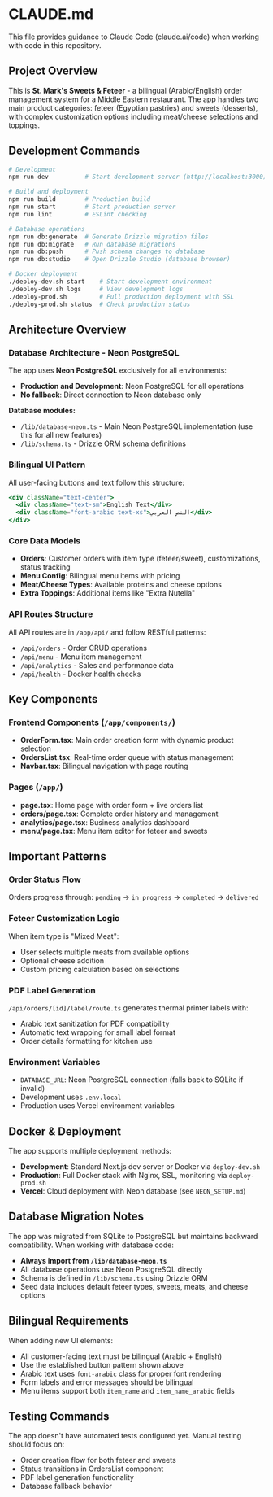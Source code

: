 # CLAUDE.md

This file provides guidance to Claude Code (claude.ai/code) when working with code in this repository.

## Project Overview

This is **St. Mark's Sweets & Feteer** - a bilingual (Arabic/English) order management system for a Middle Eastern restaurant. The app handles two main product categories: feteer (Egyptian pastries) and sweets (desserts), with complex customization options including meat/cheese selections and toppings.

## Development Commands

```bash
# Development
npm run dev          # Start development server (http://localhost:3000)

# Build and deployment  
npm run build        # Production build
npm run start        # Start production server
npm run lint         # ESLint checking

# Database operations
npm run db:generate  # Generate Drizzle migration files
npm run db:migrate   # Run database migrations  
npm run db:push      # Push schema changes to database
npm run db:studio    # Open Drizzle Studio (database browser)

# Docker deployment
./deploy-dev.sh start    # Start development environment
./deploy-dev.sh logs     # View development logs
./deploy-prod.sh         # Full production deployment with SSL
./deploy-prod.sh status  # Check production status
```

## Architecture Overview

### Database Architecture - Neon PostgreSQL
The app uses **Neon PostgreSQL** exclusively for all environments:
- **Production and Development**: Neon PostgreSQL for all operations
- **No fallback**: Direct connection to Neon database only

**Database modules:**
- `/lib/database-neon.ts` - Main Neon PostgreSQL implementation (use this for all new features)
- `/lib/schema.ts` - Drizzle ORM schema definitions

### Bilingual UI Pattern
All user-facing buttons and text follow this structure:
```jsx
<div className="text-center">
  <div className="text-sm">English Text</div>
  <div className="font-arabic text-xs">النص العربي</div>
</div>
```

### Core Data Models
- **Orders**: Customer orders with item type (feteer/sweet), customizations, status tracking
- **Menu Config**: Bilingual menu items with pricing
- **Meat/Cheese Types**: Available proteins and cheese options
- **Extra Toppings**: Additional items like "Extra Nutella"

### API Routes Structure
All API routes are in `/app/api/` and follow RESTful patterns:
- `/api/orders` - Order CRUD operations
- `/api/menu` - Menu item management
- `/api/analytics` - Sales and performance data
- `/api/health` - Docker health checks

## Key Components

### Frontend Components (`/app/components/`)
- **OrderForm.tsx**: Main order creation form with dynamic product selection
- **OrdersList.tsx**: Real-time order queue with status management  
- **Navbar.tsx**: Bilingual navigation with page routing

### Pages (`/app/`)
- **page.tsx**: Home page with order form + live orders list
- **orders/page.tsx**: Complete order history and management
- **analytics/page.tsx**: Business analytics dashboard
- **menu/page.tsx**: Menu item editor for feteer and sweets

## Important Patterns

### Order Status Flow
Orders progress through: `pending` → `in_progress` → `completed` → `delivered`

### Feteer Customization Logic
When item type is "Mixed Meat":
- User selects multiple meats from available options
- Optional cheese addition
- Custom pricing calculation based on selections

### PDF Label Generation  
`/api/orders/[id]/label/route.ts` generates thermal printer labels with:
- Arabic text sanitization for PDF compatibility
- Automatic text wrapping for small label format
- Order details formatting for kitchen use

### Environment Variables
- `DATABASE_URL`: Neon PostgreSQL connection (falls back to SQLite if invalid)
- Development uses `.env.local`
- Production uses Vercel environment variables

## Docker & Deployment

The app supports multiple deployment methods:
- **Development**: Standard Next.js dev server or Docker via `deploy-dev.sh`
- **Production**: Full Docker stack with Nginx, SSL, monitoring via `deploy-prod.sh`
- **Vercel**: Cloud deployment with Neon database (see `NEON_SETUP.md`)

## Database Migration Notes

The app was migrated from SQLite to PostgreSQL but maintains backward compatibility. When working with database code:
- **Always import from `/lib/database-neon.ts`** 
- All database operations use Neon PostgreSQL directly
- Schema is defined in `/lib/schema.ts` using Drizzle ORM
- Seed data includes default feteer types, sweets, meats, and cheese options

## Bilingual Requirements

When adding new UI elements:
- All customer-facing text must be bilingual (Arabic + English)
- Use the established button pattern shown above
- Arabic text uses `font-arabic` class for proper font rendering
- Form labels and error messages should be bilingual
- Menu items support both `item_name` and `item_name_arabic` fields

## Testing Commands

The app doesn't have automated tests configured yet. Manual testing should focus on:
- Order creation flow for both feteer and sweets
- Status transitions in OrdersList component
- PDF label generation functionality
- Database fallback behavior